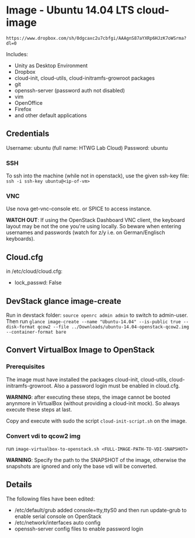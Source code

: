 # Image - Ubuntu 14.04 LTS cloud-image

`https://www.dropbox.com/sh/0dgcaxc2u7cbfgi/AAAgnS87aYXRp6HJzK7oWSrma?dl=0`

Includes:

- Unity as Desktop Environment
- Dropbox
- cloud-init, cloud-utils, cloud-initramfs-growroot packages
- git
- openssh-server (password auth not disabled)
- vim
- OpenOffice
- Firefox 
- and other default applications

## Credentials

Username: ubuntu (full name: HTWG Lab Cloud)
Password: ubuntu

### SSH

To ssh into the machine (while not in openstack), use the given ssh-key file: `ssh -i ssh-key ubuntu@<ip-of-vm>`

### VNC

Use nova get-vnc-console etc. or SPICE to access instance.

**WATCH OUT**: If using the OpenStack Dashboard VNC client, the keyboard layout may be not the one you're using locally. So beware when entering usernames and passwords (watch for z/y i.e. on German/Englisch keyboards).

## Cloud.cfg

in /etc/cloud/cloud.cfg:

- lock_passwd: False

## DevStack glance image-create

Run in devstack folder: `source openrc admin admin` to switch to admin-user.
Then run `glance image-create --name "Ubuntu-14.04" --is-public true --disk-format qcow2 --file ../Downloads/ubuntu-14.04-openstack-qcow2.img --container-format bare`

## Convert VirtualBox Image to OpenStack

### Prerequisites

The image must have installed the packages cloud-init, cloud-utils, cloud-initramfs-growroot. Also a password login must be enabled in cloud.cfg. 

**WARNING**: after executing these steps, the image cannot be booted anynmore in VirtualBox (without providing a cloud-init mock). So always execute these steps at last.

Copy and execute with sudo the script `cloud-init-script.sh` on the image. 

### Convert vdi to qcow2 img

run `image-virtualbox-to-openstack.sh <FULL-IMAGE-PATH-TO-VDI-SNAPSHOT>`

**WARNING**: Specify the path to the SNAPSHOT of the image, otherwise the snapshots are ignored and only the base vdi will be converted.

## Details

The following files have been edited:

- /etc/default/grub added console=tty,ttyS0 and then run update-grub to enable serial console on OpenStack
- /etc/network/interfaces auto config 
- openssh-server config files to enable password login



